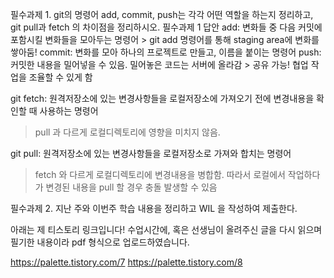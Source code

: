 필수과제 1. git의 명령어 add, commit, push는 각각 어떤 역할을 하는지 정리하고, git pull과 fetch 의 차이점을 정리하시오.
필수과제 1 답안
add: 변화들 중 다음 커밋에 포함시킬 변화들을 모아두는 명령어 > git add 명령어를 통해 staging area에 변화를 쌓아둠!
commit: 변화를 모아 하나의 프로젝트로 만들고, 이름을 붙이는 명령어
push: 커밋한 내용을 밀어넣을 수 있음. 밀어놓은 코드는 서버에 올라감 > 공유 가능! 협업 작업을 조율할 수 있게 함

git fetch: 원격저장소에 있는 변경사항들을 로컬저장소에 가져오기 전에 변경내용을 확인할 때 사용하는 명령어
> pull 과 다르게 로컬디렉토리에 영향을 미치지 않음.

git pull: 원격저장소에 있는 변경사항들을 로컬저장소로 가져와 합치는 명령어
> fetch 와 다르게 로컬디렉토리에 변경내용을 병합함. 따라서 로컬에서 작업하다가 변경된 내용을 pull 할 경우 충돌 발생할 수 있음

필수과제 2. 지난 주와 이번주 학습 내용을 정리하고 WIL 을 작성하여 제출한다.

아래는 제 티스토리 링크입니다! 수업시간에, 혹은 선생님이 올려주신 글을 다시 읽으며 필기한 내용이라 pdf 형식으로 업로드하였습니다.

https://palette.tistory.com/7
https://palette.tistory.com/8
